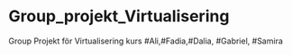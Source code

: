 # Group_projekt_Virtualisering
Group Projekt för Virtualisering kurs 
#Ali,#Fadia,#Dalia, #Gabriel, #Samira
